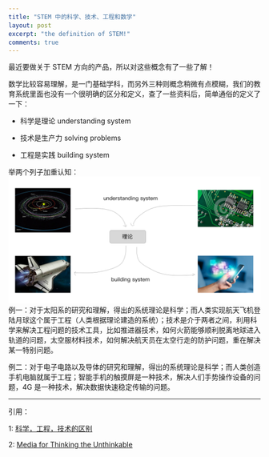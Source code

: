 ```yaml
---
title: "STEM 中的科学、技术、工程和数学"
layout: post
excerpt: "the definition of STEM!"
comments: true
---
```


最近要做关于 STEM 方向的产品，所以对这些概念有了一些了解！

数学比较容易理解，是一门基础学科，而另外三种则概念稍微有点模糊，我们的教育系统里面也没有一个很明确的区分和定义，查了一些资料后，简单通俗的定义了一下：

* 科学是理论 understanding system

* 技术是生产力 solving problems

* 工程是实践 building system

举两个列子加重认知：
![stem](/images/posts/stem20170322.png)   
例一：对于太阳系的研究和理解，得出的系统理论是科学；而人类实现航天飞机登陆月球这个属于工程（人类根据理论建造的系统）；技术是介于两者之间，利用科学来解决工程问题的技术工具，比如推进器技术，如何火箭能够顺利脱离地球进入轨道的问题，太空服材料技术，如何解决航天员在太空行走的防护问题，重在解决某一特别问题。

例二：对于电子电路以及导体的研究和理解，得出的系统理论是科学；而人类创造手机电脑就属于工程；智能手机的触摸屏是一种技术，解决人们手势操作设备的问题，4G 是一种技术，解决数据快速稳定传输的问题。

---
引用：

1: [科学，工程，技术的区别](http://www.imd-corp.com/lcblog/2012/01/03/%E7%A7%91%E5%AD%A6%EF%BC%8C%E5%B7%A5%E7%A8%8B%EF%BC%8C%E6%8A%80%E6%9C%AF%E7%9A%84%E5%8C%BA%E5%88%AB-2/)

2: [Media for Thinking
the Unthinkable](http://worrydream.com/MediaForThinkingTheUnthinkable/)
